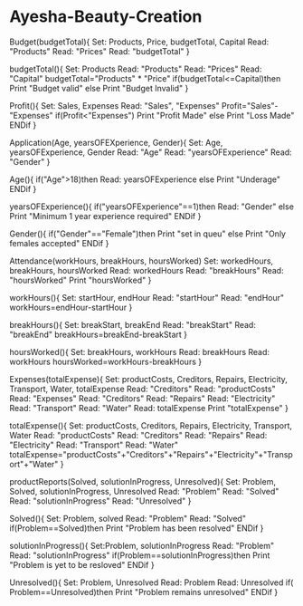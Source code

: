 # Ayesha-Beauty-Creation
Budget(budgetTotal){
Set: Products, Price, budgetTotal, Capital
Read: "Products"
Read: "Prices"
Read: "budgetTotal" }

budgetTotal(){
Set: Products
Read: "Products"
Read: "Prices"
Read: "Capital"
budgetTotal="Products" * "Price"
if(budgetTotal<=Capital)then
Print "Budget valid"
    else
Print "Budget Invalid" }

Profit(){
Set: Sales, Expenses
Read: "Sales", "Expenses"
Profit="Sales"-"Expenses"
if(Profit<"Expenses")
Print "Profit Made"
   else
Print "Loss Made"
ENDif }

Application(Age, yearsOFEXperience, Gender){
Set: Age, yearsOFExperience, Gender
Read: "Age"
Read: "yearsOFExperience"
Read: "Gender" }

Age(){ 
if("Age">18)then
Read: yearsOFExperience
    else
Print "Underage"
ENDif }

yearsOFExperience(){
if("yearsOFExperience"==1)then
Read: "Gender"
    else
Print "Minimum 1 year experience required"
ENDif }

Gender(){
if("Gender"=="Female")then
Print "set in queu"
   else
Print "Only females accepted"
ENDif }


Attendance(workHours, breakHours, hoursWorked)
Set: workedHours, breakHours, hoursWorked
Read: workedHours
Read: "breakHours"
Read: "hoursWorked"
Print "hoursWorked" }

workHours(){
Set: startHour, endHour
Read: "startHour"
Read: "endHour"
workHours=endHour-startHour }

breakHours(){
Set: breakStart, breakEnd
Read: "breakStart" 
Read: "breakEnd"
breakHours=breakEnd-breakStart }

hoursWorked(){
Set: breakHours, workHours
Read: breakHours
Read: workHours
hoursWorked=workHours-breakHours }

Expenses(totalExpense){
Set: productCosts, Creditors, Repairs, Electricity, Transport, Water, totalExpense
Read: "Creditors"
Read: "productCosts"
Read: "Expenses"
Read: "Creditors" 
Read: "Repairs" 
Read: "Electricity" 
Read: "Transport" 
Read: "Water"
Read: totalExpense
Print "totalExpense" }

totalExpense(){
Set: productCosts, Creditors, Repairs, Electricity, Transport, Water
Read: "productCosts"
Read: "Creditors" 
Read: "Repairs" 
Read: "Electricity" 
Read: "Transport" 
Read: "Water"
totalExpense="productCosts"+"Creditors"+"Repairs"+"Electricity"+"Transport"+"Water" }


productReports(Solved, solutionInProgress, Unresolved){
Set: Problem, Solved, solutionInProgress, Unresolved
Read: "Problem"
Read: "Solved"
Read: "solutionInProgress"
Read: "Unresolved" }

Solved(){
Set: Problem, solved
Read: "Problem"
Read: "Solved"
if(Problem==Solved)then
Print "Problem has been resolved" 
ENDif }

solutionInProgress(){
Set:Problem, solutionInProgress
Read: "Problem"
Read: "solutionInProgress"
if(Problem==solutionInProgress)then
Print "Problem is yet to be resloved"
ENDif }

Unresolved(){
Set: Problem, Unresolved
Read: Problem
Read: Unresolved
if( Problem==Unresolved)then
Print "Problem remains unresolved"
ENDif }










